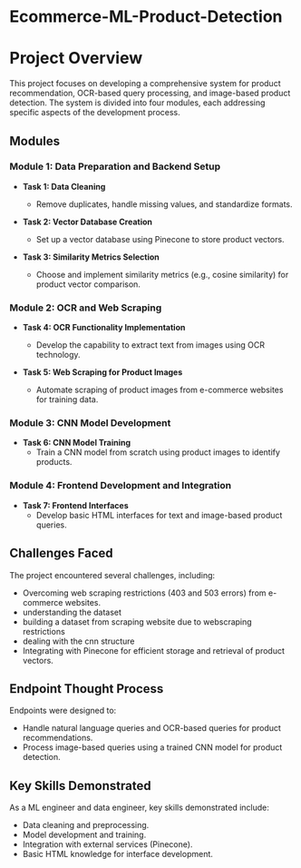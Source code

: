 # Ecommerce-ML-Product-Detection

# Project Overview

This project focuses on developing a comprehensive system for product recommendation, OCR-based query processing, and image-based product detection. The system is divided into four modules, each addressing specific aspects of the development process.

## Modules

### Module 1: Data Preparation and Backend Setup

- **Task 1: Data Cleaning**
  - Remove duplicates, handle missing values, and standardize formats.

- **Task 2: Vector Database Creation**
  - Set up a vector database using Pinecone to store product vectors.

- **Task 3: Similarity Metrics Selection**
  - Choose and implement similarity metrics (e.g., cosine similarity) for product vector comparison.

### Module 2: OCR and Web Scraping

- **Task 4: OCR Functionality Implementation**
  - Develop the capability to extract text from images using OCR technology.

- **Task 5: Web Scraping for Product Images**
  - Automate scraping of product images from e-commerce websites for training data.

### Module 3: CNN Model Development

- **Task 6: CNN Model Training**
  - Train a CNN model from scratch using product images to identify products.

### Module 4: Frontend Development and Integration

- **Task 7: Frontend Interfaces**
  - Develop basic HTML interfaces for text and image-based product queries.

## Challenges Faced

The project encountered several challenges, including:

- Overcoming web scraping restrictions (403 and 503 errors) from e-commerce websites.
- understanding the dataset
- building a dataset from scraping website due to webscraping restrictions
- dealing with the cnn structure
- Integrating with Pinecone for efficient storage and retrieval of product vectors.

## Endpoint Thought Process

Endpoints were designed to:
- Handle natural language queries and OCR-based queries for product recommendations.
- Process image-based queries using a trained CNN model for product detection.

## Key Skills Demonstrated

As a ML engineer and data engineer, key skills demonstrated include:

- Data cleaning and preprocessing.
- Model development and training.
- Integration with external services (Pinecone).
- Basic HTML knowledge for interface development.
